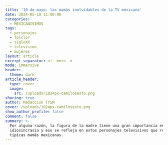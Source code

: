 ```yaml
---
title: '10 de mayo: las mamás inolvidables de la TV mexicana'
date: 2024-05-10 11:00:00
categories:
  - MEXICANISIMOS
tags:
  - personajes
  - folclor
  - sigloXX
  - television
  - mujeres
layout: article
excerpt_separator: <!--more-->
mode: immersive
header:
  theme: dark
article_header:
  type: cover
  image:
    src: /uploads/1024px-camilosesto.png
sharing: true
author: Redacción TYSM
cover: /uploads/1024px-camilosesto.png
show_author_profile: false
comment: false
summary: >-
  Por alguna razón, la figura de la madre tiene una gran importancia en nuestra
  idiosincrasia y eso se refleja en estos personajes televisivos que retratan a
  típicas mamás mexicanas. 
---
```

